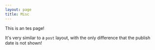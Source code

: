 ```yaml
---
layout: page
title: Misc
---
```


This is an tes page!

It's very similar to a `post` layout, with the only difference that the publish date is not shown!

